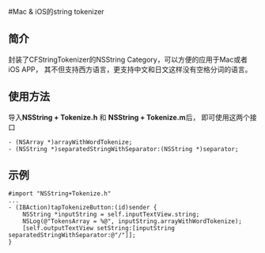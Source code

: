 #Mac & iOS的string tokenizer

## 简介
封装了CFStringTokenizer的NSString Category，可以方便的应用于Mac或者iOS APP， 其不但支持西方语言，更支持中文和日文这样没有空格分词的语言。

## 使用方法
导入**NSString + Tokenize.h** 和 **NSString + Tokenize.m**后，
即可使用这两个接口

    - (NSArray *)arrayWithWordTokenize;
    - (NSString *)separatedStringWithSeparator:(NSString *)separator;

## 示例

    #import "NSString+Tokenize.h"
    ...
    - (IBAction)tapTokenizeButton:(id)sender {
        NSString *inputString = self.inputTextView.string;
        NSLog(@"TokensArray = %@", inputString.arrayWithWordTokenize);
        [self.outputTextView setString:[inputString separatedStringWithSeparator:@"/"]];
    }

